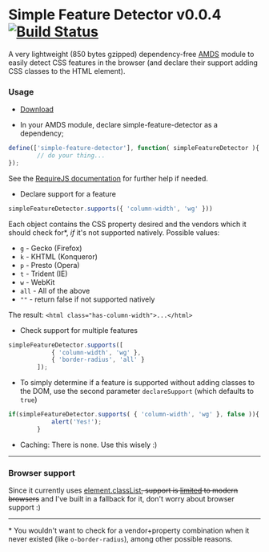 # Simple Feature Detector v0.0.4 [![Build Status](https://travis-ci.org/adam-lynch/simple-feature-detector.png)](https://travis-ci.org/adam-lynch/simple-feature-detector)

A very lightweight (850 bytes gzipped) dependency-free [AMDS](http://wiki.commonjs.org/wiki/Modules/AsynchronousDefinition) module to easily detect CSS features in the browser (and declare their support adding CSS classes to the HTML element).

### Usage
* [Download](https://github.com/adam-lynch/simple-feature-detector/raw/master/simple-feature-detector.min.js)

* In your AMDS module, declare simple-feature-detector as a dependency;
```js
define(['simple-feature-detector'], function( simpleFeatureDetector ){
        // do your thing...
});
```
See the [RequireJS documentation](http://requirejs.org/docs/start.html) for further help if needed.

* Declare support for a feature
```js
simpleFeatureDetector.supports({ 'column-width', 'wg' }))
```
Each object contains the CSS property desired and the vendors which it should check for*, _if_ it's not supported natively. 
Possible values:
 * `g` - Gecko (Firefox)
 * `k` - KHTML (Konqueror)
 * `p` - Presto (Opera)
 * `t` - Trident (IE)
 * `w` - WebKit
 * `all` - All of the above
 * `""` - return false if not supported natively

 The result: `<html class="has-column-width">...</html>`

* Check support for multiple features
```js
simpleFeatureDetector.supports([
            { 'column-width', 'wg' },
            { 'border-radius', 'all' }
        ]);
```
* To simply determine if a feature is supported without adding classes to the DOM, use the second parameter `declareSupport` (which defaults to `true`)
```js
if(simpleFeatureDetector.supports( { 'column-width', 'wg' }, false )){
            alert('Yes!');
        }
```

* Caching: There is none. Use this wisely :)

-----------

### Browser support
Since it currently uses [element.classList](https://developer.mozilla.org/en/docs/DOM/element.classList)<del>, support is [limited](http://caniuse.com/#search=classlist) to modern browsers</del> and I've built in a fallback for it, don't worry about browser support :)

-----------
\* You wouldn't want to check for a vendor+property combination when it never existed (like `o-border-radius`), among other possible reasons.